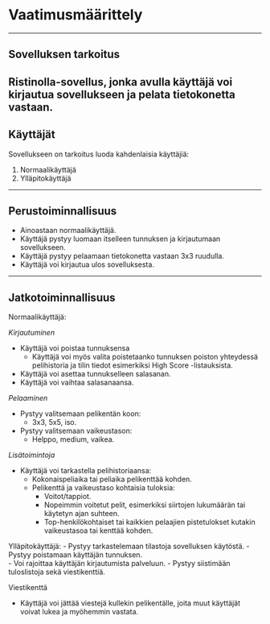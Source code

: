 # Vaatimusmäärittely
--------------------
## Sovelluksen tarkoitus

Ristinolla-sovellus, jonka avulla käyttäjä voi kirjautua sovellukseen ja pelata tietokonetta vastaan.
--------------------
## Käyttäjät

Sovellukseen on tarkoitus luoda kahdenlaisia käyttäjiä:
  1) Normaalikäyttäjä
  2) Ylläpitokäyttäjä
---------------------
## Perustoiminnallisuus

- Ainoastaan normaalikäyttäjä.
- Käyttäjä pystyy luomaan itselleen tunnuksen ja kirjautumaan sovellukseen.
- Käyttäjä pystyy pelaamaan tietokonetta vastaan 3x3 ruudulla.
- Käyttäjä voi kirjautua ulos sovelluksesta.
---------------------
## Jatkotoiminnallisuus

Normaalikäyttäjä:

*Kirjautuminen*
- Käyttäjä voi poistaa tunnuksensa
   - Käyttäjä voi myös valita poistetaanko tunnuksen poiston yhteydessä pelihistoria ja tilin tiedot esimerkiksi High Score -listauksista.
- Käyttäjä voi asettaa tunnukselleen salasanan.
- Käyttäjä voi vaihtaa salasanaansa.

*Pelaaminen*
- Pystyy valitsemaan pelikentän koon:
   - 3x3, 5x5, iso.
- Pystyy valitsemaan vaikeustason:
   - Helppo, medium, vaikea.
   
*Lisätoimintoja*
- Käyttäjä voi tarkastella pelihistoriaansa:
   - Kokonaispeliaika tai peliaika pelikenttää kohden.
   - Pelikenttä ja vaikeustaso kohtaisia tuloksia:
       - Voitot/tappiot.
       - Nopeimmin voitetut pelit, esimerkiksi siirtojen lukumäärän tai käytetyn ajan suhteen.
       - Top-henkilökohtaiset tai kaikkien pelaajien pistetulokset kutakin vaikeustasoa tai kenttää kohden.
       
Ylläpitokäyttäjä:
    - Pystyy tarkastelemaan tilastoja sovelluksen käytöstä.
    - Pystyy poistamaan käyttäjän tunnuksen.  
    - Voi rajoittaa käyttäjän kirjautumista palveluun.
    - Pystyy siistimään tuloslistoja sekä viestikenttiä.
    
Viestikenttä
- Käyttäjä voi jättää viestejä kullekin pelikentälle, joita muut käyttäjät voivat lukea ja myöhemmin vastata. 
